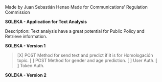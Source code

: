 Made by Juan Sebastián Henao
Made for Communications’ Regulation Commission


**SOLEKA - Application for Text Analysis**

Description: Text analysis have a great potential for Public Policy and Retrieve information.

**SOLEKA - Version 1**

>[X] POST Method for send text and predict if it is for Homologación topic.
>[ ] POST Method for gender and age prediction.
>[ ] User Auth.
>[ ] Token Auth.

**SOLEKA - Version 2**



